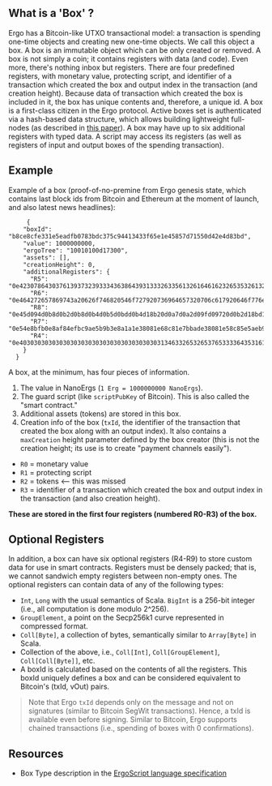 ## What is a 'Box' ? 

Ergo has a Bitcoin-like UTXO transactional model: a transaction is spending one-time objects and creating new one-time objects. We call this object a box. A box is an immutable object which can be only created or removed. A box is not simply a coin; it contains registers with data (and code). Even more, there's nothing inbox but registers. There are four predefined registers, with monetary value, protecting script, and identifier of a transaction which created the box and output index in the transaction (and creation height). Because data of transaction which created the box is included in it, the box has unique contents and, therefore, a unique id. A box is a first-class citizen in the Ergo protocol. Active boxes set is authenticated via a hash-based data structure, which allows building lightweight full-nodes (as described in [this paper](https://eprint.iacr.org/2016/994)). A box may have up to six additional registers with typed data. A script may access its registers (as well as registers of input and output boxes of the spending transaction).

## Example

Example of a box (proof-of-no-premine from Ergo genesis state, which contains last block ids from Bitcoin and Ethereum at the moment of launch, and also latest news headlines):
```
     {
    "boxId": "b8ce8cfe331e5eadfb0783bdc375c94413433f65e1e45857d71550d42e4d83bd",
    "value": 1000000000,
    "ergoTree": "10010100d17300",
    "assets": [],
    "creationHeight": 0,
    "additionalRegisters": {
      "R5": "0e42307864303761393732393334363864393133326335613261646162326535326132333030396536373938363038653437623064323632336337653365393233343633",
      "R6": "0e464272657869743a20626f746820546f727920736964657320706c617920646f776e207269736b206f66206e6f2d6465616c20616674657220627573696e65737320616c61726d",
      "R8": "0e45d094d0b8d0b2d0b8d0b4d0b5d0bdd0b4d18b20d0a7d0a2d09fd09720d0b2d18bd180d0b0d181d182d183d18220d0bdd0b02033332520d0bdd0b020d0b0d0bad186d0b8d18e",
      "R7": "0e54e8bfb0e8af84efbc9ae5b9b3e8a1a1e38081e68c81e7bbade38081e58c85e5aeb9e28094e28094e696b0e697b6e4bba3e5ba94e5afb9e585a8e79083e58c96e68c91e68898e79a84e4b8ade59bbde4b98be98193",
      "R4": "0e4030303030303030303030303030303030303031346332653265376533336435316165376536366636636362363934326333343337313237623336633333373437"
    }
  }
```

A box, at the minimum, has four pieces of information.

1. The value in NanoErgs (`1 Erg = 1000000000 NanoErgs`).
2. The guard script (like `scriptPubKey` of Bitcoin). This is also called the "smart contract."
3. Additional assets (tokens) are stored in this box.
4. Creation info of the box (`txId`, the identifier of the transaction that created the box along with an output index). It also contains a `maxCreation` height parameter defined by the box creator (this is not the creation height; its use is to create "payment channels easily").

- `R0` = monetary value
- `R1` = protecting script
- `R2` = tokens <— this was missed
- `R3` = identifier of a transaction which created the box and output index in the transaction (and also creation height).

**These are stored in the first four registers (numbered R0-R3) of the box.**

## Optional Registers 

In addition, a box can have six optional registers (R4-R9) to store custom data for use in smart contracts. Registers must be densely packed; that is, we cannot sandwich empty registers between non-empty ones. The optional registers can contain data of any of the following types:

- `Int`, `Long` with the usual semantics of Scala.
`BigInt` is a 256-bit integer (i.e., all computation is done modulo 2^256).
- `GroupElement`, a point on the Secp256k1 curve represented in compressed format.
- `Coll[Byte]`, a collection of bytes, semantically similar to `Array[Byte]` in Scala.
- Collection of the above, i.e., `Coll[Int]`, `Coll[GroupElement]`, `Coll[Coll[Byte]]`, etc.
- A boxId is calculated based on the contents of all the registers. This boxId uniquely defines a box and can be considered equivalent to Bitcoin's (txId, vOut) pairs.

>Note that Ergo `txId` depends only on the message and not on signatures (similar to Bitcoin SegWit transactions). Hence, a txId is available even before signing. Similar to Bitcoin, Ergo supports chained transactions (i.e., spending of boxes with 0 confirmations).


## Resources

- Box Type description in the [ErgoScript language specification](https://github.com/ScorexFoundation/sigmastate-interpreter/blob/develop/docs/LangSpec.md#box-type)